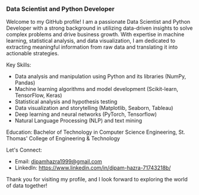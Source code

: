 ### Data Scientist and Python Developer
Welcome to my GitHub profile! I am a passionate Data Scientist and Python Developer with a strong background in utilizing data-driven insights to solve complex problems and drive business growth. With expertise in machine learning, statistical analysis, and data visualization, I am dedicated to extracting meaningful information from raw data and translating it into actionable strategies.

Key Skills:
- Data analysis and manipulation using Python and its libraries (NumPy, Pandas)
- Machine learning algorithms and model development (Scikit-learn, TensorFlow, Keras)
- Statistical analysis and hypothesis testing
- Data visualization and storytelling (Matplotlib, Seaborn, Tableau)
- Deep learning and neural networks (PyTorch, Tensorflow)
- Natural Language Processing (NLP) and text mining

Education:
Bachelor of Technology in Computer Science Engineering, St. Thomas' College of Engineering & Technology

Let's Connect:
- Email: dipamhazra1999@gmail.com
- LinkedIn: https://www.linkedin.com/in/dipam-hazra-71743218b/

Thank you for visiting my profile, and I look forward to exploring the world of data together!

<!--
**DIPAM9/DIPAM9** is a ✨ _special_ ✨ repository because its `README.md` (this file) appears on your GitHub profile.

Here are some ideas to get you started:

- 🔭 I’m currently working on ...
- 🌱 I’m currently learning ...
- 👯 I’m looking to collaborate on ...
- 🤔 I’m looking for help with ...
- 💬 Ask me about ...
- 📫 How to reach me: ...
- 😄 Pronouns: ...
- ⚡ Fun fact: ...
-->
